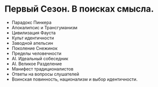 # Первый Сезон. В поисках смысла.

- Парадокс Пинкера
- Апокалипсис и Трансгуманизм
- Цивилизация Фауста
- Культ идентичности
- Заводной апельсин
- Поколение Снежинок
- Пределы человечности
- AI. Идеальный собеседник
- AI. Великое Разделение
- Манифест традиционалистов
- Ответы на вопросы слушателей
- Воинская повинность, национализм и выбор идентичности.
